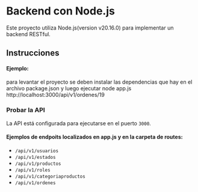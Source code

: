 # Backend con Node.js

Este proyecto utiliza Node.js(version v20.16.0) para implementar un backend RESTful.

## Instrucciones

#### Ejemplo:
para levantar el proyecto se deben instalar las dependencias que hay en el archivo package.json y luego ejecutar 
node app.js 
http://localhost:3000/api/v1/ordenes/19

### Probar la API
La API está configurada para ejecutarse en el puerto `3000`. 


#### Ejemplos de endpoits localizados en app.js y en la carpeta de routes:
- `/api/v1/usuarios`
- `/api/v1/estados`
- `/api/v1/productos`
- `/api/v1/roles`
- `/api/v1/categoriaproductos`
- `/api/v1/ordenes`


